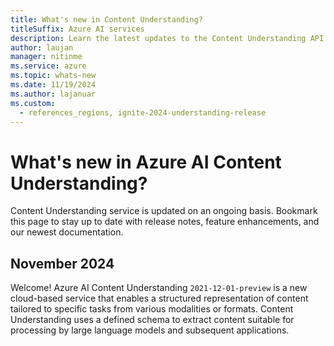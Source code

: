 ```yaml
---
title: What's new in Content Understanding?
titleSuffix: Azure AI services
description: Learn the latest updates to the Content Understanding API.
author: laujan
manager: nitinme
ms.service: azure
ms.topic: whats-new
ms.date: 11/19/2024
ms.author: lajanuar
ms.custom:
  - references_regions, ignite-2024-understanding-release
---
```


# What's new in Azure AI Content Understanding?

Content Understanding service is updated on an ongoing basis. Bookmark this page to stay up to date with release notes, feature enhancements, and our newest documentation.

## November 2024

Welcome! Azure AI Content Understanding `2021-12-01-preview` is a new cloud-based service that enables  a structured representation of content tailored to specific tasks from various modalities or formats. Content Understanding uses a defined schema to extract content suitable for processing by large language models and subsequent applications.